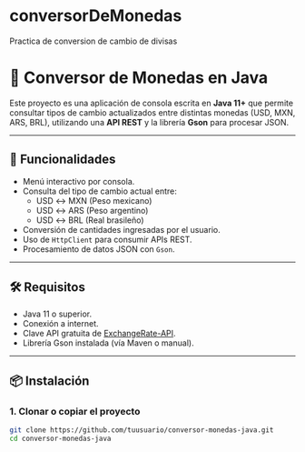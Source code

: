# conversorDeMonedas
Practica de conversion de cambio de divisas

# 💱 Conversor de Monedas en Java

Este proyecto es una aplicación de consola escrita en **Java 11+** que permite consultar tipos de cambio actualizados entre distintas monedas (USD, MXN, ARS, BRL), utilizando una **API REST** y la librería **Gson** para procesar JSON.

---

## 🚀 Funcionalidades

- Menú interactivo por consola.
- Consulta del tipo de cambio actual entre:
  - USD ↔ MXN (Peso mexicano)
  - USD ↔ ARS (Peso argentino)
  - USD ↔ BRL (Real brasileño)
- Conversión de cantidades ingresadas por el usuario.
- Uso de `HttpClient` para consumir APIs REST.
- Procesamiento de datos JSON con `Gson`.

---

## 🛠 Requisitos

- Java 11 o superior.
- Conexión a internet.
- Clave API gratuita de [ExchangeRate-API](https://www.exchangerate-api.com/).
- Librería Gson instalada (vía Maven o manual).

---

## 📦 Instalación

### 1. Clonar o copiar el proyecto

```bash
git clone https://github.com/tuusuario/conversor-monedas-java.git
cd conversor-monedas-java
